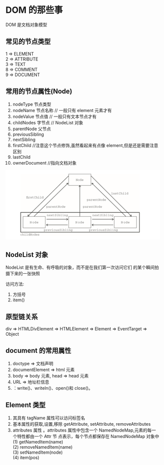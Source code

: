 # DOM 的那些事

DOM 是文档对象模型

## 常见的节点类型

1 => ELEMENT  
2 => ATTRIBUTE  
3 => TEXT  
8 => COMMENT  
9 => DOCUMENT

## 常用的节点属性(Node)

1. nodeType 节点类型
2. nodeName 节点名称 // 一般只有 element 元素才有
3. nodeValue 节点值 // 一般只有文本节点才有
4. childNodes 字节点 // NodeList 对象
5. parentNode 父节点
6. previousSibling
7. nextSibling
8. firstChild //注意这个节点修饰,虽然看起来有点像 element,但是还是需要注意区别
9. lastChild
10. ownerDocument //指向文档对象

<img src="./../IMAGES/node节点关系图.png">

## NodeList 对象

NodeList 是有生命、有呼吸的对象，而不是在我们第一次访问它们 的某个瞬间拍摄下来的一张快照

访问方法:

1. 方括号
2. item()

## 原型链关系

div => HTMLDivElement => HTMLElement => Element => EventTarget => Object

## document 的常用属性

1. doctype => 文档声明
2. documentElement => html 元素
3. body => body 元素, head => head 元素
4. URL => 地址栏信息
5. ：write()、writeln()、open()和 close()。

## Element 类型

1. 其具有 tagName 属性可以访问标签名
2. 基本属性的获取,设置,移除 getAttribute, setAttribute, removeAttributes
3. attributes 属性 。attributes 属性中包含一个 NamedNodeMap,元素的每一个特性都由一个 Attr 节 点表示，每个节点都保存在 NamedNodeMap 对象中  
   (1) getNamedItem(name)  
   (2) removeNamedItem(name)  
   (3) setNamedItem(node)  
   (4) item(pos)
